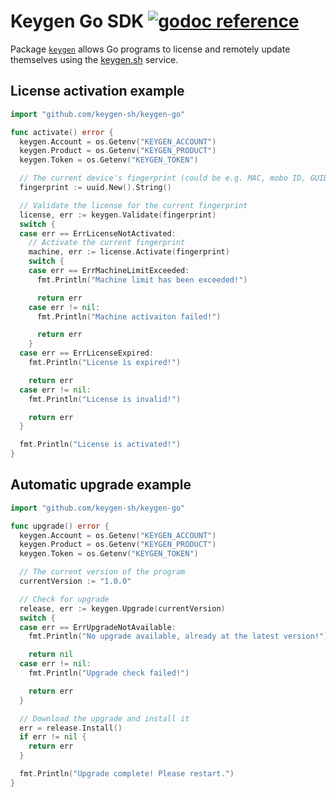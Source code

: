# Keygen Go SDK [![godoc reference](https://godoc.org/github.com/keygen-sh/keygen-go?status.png)](https://godoc.org/github.com/keygen-sh/keygen-go)

Package [`keygen`](https://pkg.go.dev/github.com/keygen-sh/keygen-go) allows Go programs to
license and remotely update themselves using the [keygen.sh](https://keygen.sh) service.

## License activation example

```go
import "github.com/keygen-sh/keygen-go"

func activate() error {
  keygen.Account = os.Getenv("KEYGEN_ACCOUNT")
  keygen.Product = os.Getenv("KEYGEN_PRODUCT")
  keygen.Token = os.Getenv("KEYGEN_TOKEN")

  // The current device's fingerprint (could be e.g. MAC, mobo ID, GUID, etc.)
  fingerprint := uuid.New().String()

  // Validate the license for the current fingerprint
  license, err := keygen.Validate(fingerprint)
  switch {
  case err == ErrLicenseNotActivated:
    // Activate the current fingerprint
    machine, err := license.Activate(fingerprint)
    switch {
    case err == ErrMachineLimitExceeded:
      fmt.Println("Machine limit has been exceeded!")

      return err
    case err != nil:
      fmt.Println("Machine activaiton failed!")

      return err
    }
  case err == ErrLicenseExpired:
    fmt.Println("License is expired!")

    return err
  case err != nil:
    fmt.Println("License is invalid!")

    return err
  }

  fmt.Println("License is activated!")
}
```

## Automatic upgrade example

```go
import "github.com/keygen-sh/keygen-go"

func upgrade() error {
  keygen.Account = os.Getenv("KEYGEN_ACCOUNT")
  keygen.Product = os.Getenv("KEYGEN_PRODUCT")
  keygen.Token = os.Getenv("KEYGEN_TOKEN")

  // The current version of the program
  currentVersion := "1.0.0"

  // Check for upgrade
  release, err := keygen.Upgrade(currentVersion)
  switch {
  case err == ErrUpgradeNotAvailable:
    fmt.Println("No upgrade available, already at the latest version!")

    return nil
  case err != nil:
    fmt.Println("Upgrade check failed!")

    return err
  }

  // Download the upgrade and install it
  err = release.Install()
  if err != nil {
    return err
  }

  fmt.Println("Upgrade complete! Please restart.")
}
```
